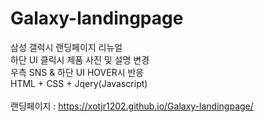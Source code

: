 # Galaxy-landingpage
삼성 갤럭시 랜딩페이지 리뉴얼<br>
하단 UI 클릭시 제품 사진 및 설명 변경<br>
우측 SNS & 하단 UI HOVER시 반응<br>
HTML + CSS + Jqery(Javascript)<br>
<br>
랜딩페이지 : https://xotjr1202.github.io/Galaxy-landingpage/


